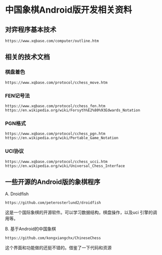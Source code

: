 # 中国象棋Android版开发相关资料

## 对弈程序基本技术

	https://www.xqbase.com/computer/outline.htm
	

## 相关的技术文档

### 棋盘着色

	https://www.xqbase.com/protocol/cchess_move.htm

### FEN记号法

	https://www.xqbase.com/protocol/cchess_fen.htm
	https://en.wikipedia.org/wiki/Forsyth%E2%80%93Edwards_Notation
	
### PGN格式

	https://www.xqbase.com/protocol/cchess_pgn.htm
	https://en.wikipedia.org/wiki/Portable_Game_Notation
	
### UCI协议

	https://www.xqbase.com/protocol/cchess_ucci.htm
	https://en.wikipedia.org/wiki/Universal_Chess_Interface


## 一些开源的Android版的象棋程序

A. Droidfish

	https://github.com/peterosterlund2/droidfish
	
 这是一个国际象棋的开源软件。可以学习数据结构，棋盘操作，以及uci 引擎的调用等。

B. 基于Android的中国象棋

	https://github.com/kongxiangchx/ChineseChess
	
这个界面和功能做的还挺不错的。借鉴了一下代码和资源

	

